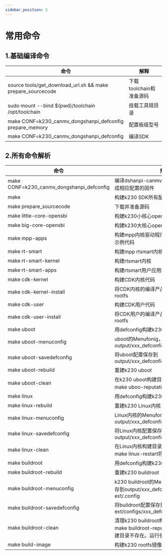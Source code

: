```yaml
---
sidebar_position: 3
---
```


# 常用命令

## 1.基础编译命令

| 命令                                                        | 解释                    |
| ----------------------------------------------------------- | ----------------------- |
| source tools/get_download_url.sh && make prepare_sourcecode | 下载toolchain和准备源码 |
| sudo mount --bind $(pwd)/toolchain /opt/toolchain           | 挂载工具链目录          |
| make CONF=k230_canmv_dongshanpi_defconfig prepare_memory    | 配置板级型号            |
| make CONF=k230_canmv_dongshanpi_defconfig                   | 编译SDK                 |



## 2.所有命令解析

| 命令                                      | 解释                                                         |
| ----------------------------------------- | ------------------------------------------------------------ |
| make CONF=k230_canmv_dongshanpi_defconfig | 编译dshanpi-canmv开发板配置，会编译生成相应配置的固件        |
| make                                      | 构建k230 SDK所有配置项                                       |
| make prepare_sourcecode                   | 下载并准备源码                                               |
| make little-core-opensbi                  | 构建k230小核心opensbi                                        |
| make big-core-opensbi                     | 构建k230大核心opensbi                                        |
| make mpp-apps                             | 构建mpp内核驱动程序用户api lib和k230的示例代码               |
| make rt-smart                             | 构建mpp rtsmart内核、userapps和opensbi                       |
| make rt-smart-kernel                      | 构建rtsmart内核                                              |
| make rt-smart-apps                        | 构建rtsmart用户应用程序                                      |
| make cdk-kernel                           | 构建CDK内核代码                                              |
| make cdk-kernel-install                   | 将CDK内核的编译产品安装到rt-smart和rootfs                    |
| make cdk-user                             | 构建CDK用户代码                                              |
| make cdk-user-install                     | 将CDK用户的编译产品安装到rt-smart和rootfs                    |
| make uboot                                | 用defconfig构建k230 uboot代码                                |
| make uboot-menuconfig                     | uboot的Menufonig，选择保存将保存到 output/xxx_defconfig/little/uboot/.config |
| make uboot-savedefconfig                  | 将uboot配置保存到output/xxx_defconfig/little/uboot/defconfig |
| make uboot-rebuild                        | 重建k230 uboot                                               |
| make uboot-clean                          | 在k230 uboot构建目录中执行clean，运行make uboo-reputation将构建所有源代码 |
| make linux                                | 用defconfig构建k230 Linux代码                                |
| make linux-rebuild                        | 重建k230 Linux内核                                           |
| make linux-menuconfig                     | Linux内核的Menufonig，选择保存将保存到output/xxx_defconfig/little/linux/.config |
| make linux-savedefconfig                  | 将Linux内核配置保存到output/xxx_defconfig/little/linux/defconfig |
| make linux-clean                          | 在Linux内核构建目录中进行clean，运行make linux-restart将构建所有源代码 |
| make buildroot                            | 用defconfig构建k230 buildroot                                |
| make buildroot-rebuild                    | 重建k230 buildroot                                           |
| make buildroot-menuconfig                 | k230 buildroot的Menufonig，选择保存将保存到output/xxx_defconfig/little/buildroot-ext/.config |
| make buildroot-savedefconfig              | 将buildroot配置保存到src/little/buildroot-ext/configs/xxx_defconfig |
| make buildroot-clean                      | 清理k230 buildroot构建目录，清理后，运行make buildroot-reputation将失败，因为构建目录不存在。运行使buildroot来构建; |
| make build-image                          | 构建k230 rootfs镜像                                          |





